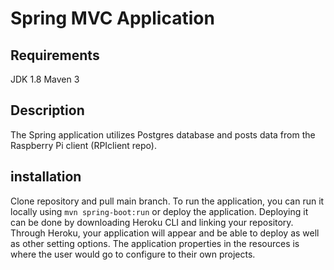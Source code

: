 # Spring MVC Application
 
 
 **Requirements**
 ---
 JDK 1.8
 Maven 3

**Description**
---
The Spring application utilizes Postgres database and posts data from the Raspberry Pi client (RPIclient repo).






**installation**
---
Clone repository and pull main branch. To run the application, you can run it locally using ```mvn spring-boot:run``` or deploy the application. Deploying it can be done by 
downloading Heroku CLI and linking your repository. Through Heroku, your application will appear and be able to deploy as well as other setting options. The application properties
in the resources is where the user would go to configure to their own projects.
